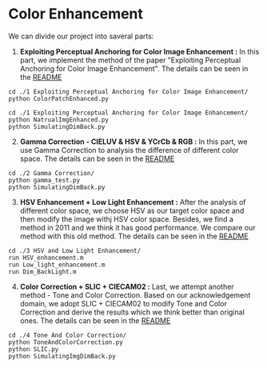 # Color Enhancement

We can divide our project into saveral parts: 

  1. **Exploiting Perceptual Anchoring for Color Image Enhancement :** In this part, we implement the method of the paper "Exploiting Perceptual Anchoring for Color Image Enhancement". The details can be seen in the [README](https://github.com/patrick0314/DIP-Final-Project/blob/main/1%20Exploiting%20Perceptual%20Anchoring%20for%20Color%20Image%20Enhancement/README.md)
  
  
  ```
  cd ./1 Exploiting Perceptual Anchoring for Color Image Enhancement/
  python ColorPatchEnhanced.py
  ```
  ```
  cd ./1 Exploiting Perceptual Anchoring for Color Image Enhancement/
  python NatrualImgEnhanced.py
  python SimulatingDimBack.py
  ```
  
  2. **Gamma Correction - CIELUV & HSV & YCrCb & RGB :** In this part, we use Gamma Correction to analysis the difference of different color space. The details can be seen in the [README](https://github.com/patrick0314/DIP-Final-Project/blob/main/2%20Gamma%20Correction/README.md)
  
  ```
  cd ./2 Gamma Correction/
  python gamma_test.py
  python SimulatingDimBack.py
  ```
  
  3. **HSV Enhancement + Low Light Enhancement :** After the analysis of different color space, we choose HSV as our target color space and then modify the image withj HSV color space. Besides, we find a method in 2011 and we think it has good performance. We compare our method with this old method. The details can be seen in the [README](https://github.com/patrick0314/DIP-Final-Project/blob/main/3%20HSV%20and%20Low%20Light%20Enhancement/README.md)
  
  ```
  cd ./3 HSV and Low Light Enhancement/
  run HSV_enhancement.m
  run Low_light_enhancement.m
  run Dim_BackLight.m
  ```
  
  4. **Color Correction + SLIC + CIECAM02 :** Last, we attempt another method - Tone and Color Correction. Based on our acknowledgement domain, we adopt SLIC + CIECAM02 to modify Tone and Color Correction and derive the results which we think better than original ones. The details can be seen in the [README](https://github.com/patrick0314/DIP-Final-Project/blob/main/4%20Tone%20And%20Color%20Correction/README.md)
  
  ```
  cd ./4 Tone And Color Correction/
  python ToneAndColorCorrection.py
  python SLIC.py
  python SimulatingImgDimBack.py
  ```

